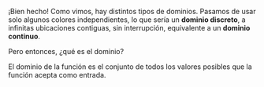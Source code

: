 ¡Bien hecho!
Como vimos, hay distintos tipos de dominios. Pasamos de usar solo algunos colores independientes, lo que sería un **dominio discreto**, a infinitas ubicaciones contiguas, sin interrupción, equivalente a un **dominio continuo**. 

Pero entonces, ¿qué es el dominio?

El dominio de la función es el conjunto de todos los valores posibles que la función acepta como entrada. 
